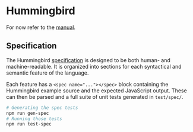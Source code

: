 # Hummingbird

For now refer to the [manual](doc/Manual.md).

## Specification

The Hummingbird [specification](doc/Specification.md) is designed to be both human- and
machine-readable. It is organized into sections for each syntactical and
semantic feature of the language.

Each feature has a `<spec name="..."></spec>` block containing the Hummingbird
example source and the expected JavaScript output. These can then be parsed and
a full suite of unit tests generated in `test/spec/`.

```bash
# Generating the spec tests
npm run gen-spec
# Running those tests
npm run test-spec
```

